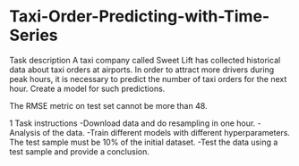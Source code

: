 # Taxi-Order-Predicting-with-Time-Series

Task description
A taxi company called Sweet Lift has collected historical data about taxi orders at airports. In order to attract more drivers during peak hours, it is necessary to predict the number of taxi orders for the next hour. Create a model for such predictions.

The RMSE metric on test set cannot be more than 48.

1  Task instructions
-Download data and do resampling in one hour.
-Analysis of the data.
-Train different models with different hyperparameters. The test sample must be 10% of the initial dataset.
-Test the data using a test sample and provide a conclusion.
